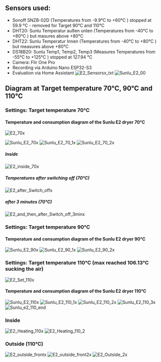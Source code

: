 ## Sensors used:
- Sonoff SNZB-02D (Temperatures from -9.9°C to +60°C ) stopped at 59.9 °C - removed for Target 90°C and 110°C
- DHT20: Sunlu Temperatur außen unten (Temperatures from -40°C to +80°C ) but masures above +80°C
- DHT22: Sunlu Temperatur Innen (Temperatures from -40°C to +80°C ) but measures above +80°C 
- DS18B20: Sunlu Temp1, Temp2, Temp3 (Measures Temperatures from -55°C to +125°C ) stopped at 127.94 °C
- Camera: Flir One Pro
- Recording via Arduino Nano ESP32-S3
- Evaluation via Home Assistant
![E2_Sensorsx_txt](https://github.com/user-attachments/assets/28235810-fd0e-4011-8489-d3b6688e530b)
![Sunlu_E2_00](https://github.com/user-attachments/assets/fc25d732-edb7-4aa3-8ba0-5ab7a6e92fc0)

## Diagram at Target temperature 70°C, 90°C and 110°C
### Settings: Target temperature 70°C
#### Temperature and consumption diagram of the Sunlu E2 dryer 70°C
![E2_70x](https://github.com/user-attachments/assets/1a60771d-d7cb-4a0f-8724-330dd720581d)

![Sunlu_E2_70x](https://github.com/user-attachments/assets/63736453-b828-46c7-bb7d-4700fc4cc2bf)
![Sunlu_E2_70_1x](https://github.com/user-attachments/assets/106f2799-2d07-4c8d-83bf-9e2c462850d7)
![Sunlu_E2_70_2x](https://github.com/user-attachments/assets/6f3ed0cc-4e00-44c7-9585-56be04baa0b7)
##### Inside
![E2_inside_70x](https://github.com/user-attachments/assets/e56cb7be-f84a-4db7-8eca-8b474c298c14)
##### Temperatures after switching off (70°C)
![E2_after_Switch_offx](https://github.com/user-attachments/assets/ee67b660-09ea-4ae1-949f-12630c23f011)
##### after 3 minutes (70°C)
![E2_and_then_after_Switch_off_3minx](https://github.com/user-attachments/assets/7e17917c-f7d8-46e2-aa76-7831c3c911a1)

### Settings: Target temperature 90°C
#### Temperature and consumption diagram of the Sunlu E2 dryer 90°C
![Sunlu_E2_90x](https://github.com/user-attachments/assets/3fb9a254-e254-45eb-87c7-96465864569c)
![Sunlu_E2_90_1x](https://github.com/user-attachments/assets/0520899f-a84b-499e-aca7-e22f0ea5978f)
![Sunlu_E2_90_2x](https://github.com/user-attachments/assets/ecfa21ab-5170-4bb4-b551-69225398e582)

### Settings: Target temperature 110°C (max reached 106.13°C sucking the air) 
![E2_Set_110x](https://github.com/user-attachments/assets/2ce97f27-ddb6-4253-a2d2-ac1b4b56d116)
#### Temperature and consumption diagram of the Sunlu E2 dryer 110°C
![Sunlu_E2_110x](https://github.com/user-attachments/assets/362cdc95-9ed0-4d11-ba8a-eb1200249768)
![Sunlu_E2_110_1x](https://github.com/user-attachments/assets/8c06ab44-ab43-4662-b3d9-af41b6426f1d)
![Sunlu_E2_110_2x](https://github.com/user-attachments/assets/62f8334a-fce7-4c78-ba05-1f6662ca3ea1)
![Sunlu_E2_110_3x](https://github.com/user-attachments/assets/c4a4fd28-59e6-440d-b26c-b777aefcc4b1)
![Sunlu_e2_110_end](https://github.com/user-attachments/assets/376245d8-9a0f-4c9e-b7fb-e870698fed87)

### Inside
![E2_Heating_110x](https://github.com/user-attachments/assets/3148980c-d1bf-41e6-af10-cc1d49cdf6a9)
![E2_Heating_110_2](https://github.com/user-attachments/assets/71da3b0f-8fae-4fe6-ae12-f20f133bd358)


### Outside (110°C)
![E2_outside_frontx](https://github.com/user-attachments/assets/3c3fcc50-f8dc-43ee-a1ec-1e281a4b88a6)
![E2_outside_front2x](https://github.com/user-attachments/assets/3f3bc407-0102-4532-97bb-e4cf9a450500)
![E2_Outside_2x](https://github.com/user-attachments/assets/116fc964-57cd-4a31-a496-ff010bd94e34)


